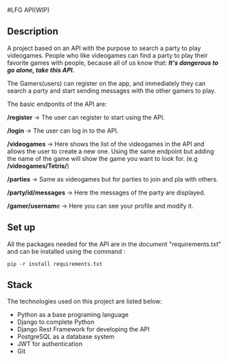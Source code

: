 #LFG API(WIP)

## Description
A project based on an API with the purpose to search a party to play videogames.
People who like videogames can find a party to play their favorite games with people, 
because all of us know that: _**It's dangerous to go alone, take this API.**_

The Gamers(users) can register on the app, and immediately they can search a party 
and start sending messages with the other gamers to play.


The basic endponits of the API are:

**/register** -> The user can register to start using the API.

**/login** -> The user can log in to the API.

**/videogames** -> Here shows the list of the videogames in the API and allows the user to create a new one.
Using the same endpoint but adding the name of the game will show the game you want to look for. (e.g **/videogames/Tetris/**)

**/parties** -> Same as videogames but for parties to join and pla with others.

**/party/id/messages** -> Here the messages of the party are displayed.

**/gamer/usernam**e ->  Here you can see your profile and modify it.

## Set up
All the packages needed for the API are in the document "requirements.txt" and can be installed using the command :

`pip -r install requirements.txt`

## Stack
The technologies used on this project are listed below:
* Python as a base programing language
* Django to complete Python
* Django Rest Framework for developing the API
* PostgreSQL as a database system 
* JWT for authentication
* Git
